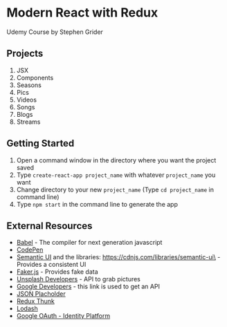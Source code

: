 # Modern React with Redux
Udemy Course by Stephen Grider

## Projects
1. JSX
1. Components
1. Seasons
1. Pics
1. Videos
1. Songs
1. Blogs
1. Streams

## Getting Started
1. Open a command window in the directory where you want the project saved
1. Type `create-react-app project_name` with whatever `project_name` you want
1. Change directory to your new `project_name` (Type `cd project_name` in command line)
1. Type `npm start` in the command line to generate the app

## External Resources
- [Babel](https://babeljs.io/) - The compiler for next generation javascript
- [CodePen](https://codepen.io/)
- [Semantic UI](https://semantic-ui.com/) and the libraries: https://cdnjs.com/libraries/semantic-ui\ - Provides a consistent UI
- [Faker.js](https://github.com/marak/Faker.js/) - Provides fake data
- [Unsplash Developers](https://unsplash.com/developers) - API to grab pictures
- [Google Developers](https://console.developers.google.com/) - this link is used to get an API
- [JSON Placholder](http://jsonplaceholder.typicode.com/)
- [Redux Thunk](https://github.com/reduxjs/redux-thunk)
- [Lodash](https://lodash.com/docs/4.17.11)
- [Google OAuth - Identity Platform](https://developers.google.com/identity/protocols/googlescopes)
